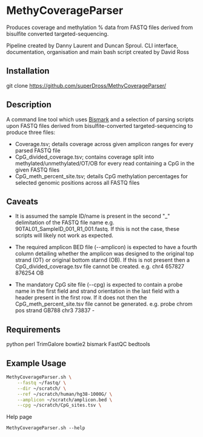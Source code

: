 # MethyCoverageParser
Produces coverage and methylation % data from FASTQ files derived from bisulfite converted targeted-sequencing.

Pipeline created by Danny Laurent and Duncan Sproul.
CLI interface, documentation, organisation and main bash script created by David Ross

## Installation
git clone https://github.com/superDross/MethyCoverageParser/

## Description
A command line tool which uses [Bismark](https://www.bioinformatics.babraham.ac.uk/projects/bismark/) and a selection of parsing scripts upon FASTQ files derived from bisulfite-converted targeted-sequencing to produce three files:
- Coverage.tsv; details coverage across given amplicon ranges for every parsed FASTQ file 
- CpG_divided_coverage.tsv; contains coverage split into methylated/unmethylated/OT/OB for every read containing a CpG in the given FASTQ files 
- CpG_meth_percent_site.tsv; details CpG methylation percentages for selected genomic positions across all FASTQ files 

## Caveats
- It is assumed the sample ID/name is present in the second "_" delimitation of the FASTQ file name e.g. 90TAL01_SampleID_001_R1_001.fastq. If this is not the case, these scripts will likely not work as expected.

- The required amplicon BED file (--amplicon) is expected to have a fourth column detailing whether the amplicon was designed to the original top strand (OT) or original bottom starnd (OB). If this is not present then a CpG_divided_coverage.tsv file cannot be created. e.g.
       chr4    657827    876254    OB

- The mandatory CpG site file (--cpg) is expected to contain a probe name in the first field and strand orientation in the last field with a header present in the first row. If it does not then the CpG_meth_percent_site.tsv file cannot be generated. e.g.
        probe    chrom    pos    strand
        GB788    chr3     73837    -

## Requirements
python
perl
TrimGalore
bowtie2
bismark
FastQC
bedtools

## Example Usage
```bash
MethyCoverageParser.sh \
	--fastq ~/fastq/ \
	--dir ~/scratch/ \
	--ref ~/scratch/human/hg38-1000G/ \
	--amplicon ~/scratch/amplicon.bed \
	--cpg ~/scratch/CpG_sites.tsv \
```
Help page
```
MethyCoverageParser.sh --help
```

